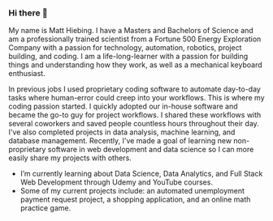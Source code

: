 ### Hi there 👋
My name is Matt Hiebing.  I have a Masters and Bachelors of Science and am a professionally trained scientist from a Fortune 500 Energy Exploration Company with a passion for technology, automation, robotics, project building, and coding.  I am a life-long-learner with a passion for building things and understanding how they work, as well as a mechanical keyboard enthusiast.  

In previous jobs I used proprietary coding software to automate day-to-day tasks where human-error could creep into your workflows.  This is where my coding passion started.  I quickly adopted our in-house software and became the go-to guy for project workflows.  I shared these workflows with several coworkers and saved people countless hours throughout their day.  I've also completed projects in data analysis, machine learning, and database management.  Recently, I've made a goal of learning new non-proprietary software in web development and data science so I can more easily share my projects with others.

- I’m currently learning about Data Science, Data Analytics, and Full Stack Web Development through Udemy and YouTube courses.
- Some of my current projects include: an automated unemployment payment request project, a shopping application, and an online math practice game.
